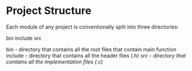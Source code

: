 # Project Structure

Each module of any project is conventionally split into three directories:

bin
include 
src

bin - directory that contains all the root files that contain main function 
include - directory that contains all the header files (*.h)
src - directory that contains all the implementation files (*.c)

